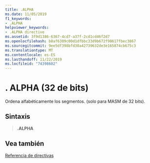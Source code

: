 ```yaml
---
title: .ALPHA
ms.date: 11/05/2019
f1_keywords:
- .ALPHA
helpviewer_keywords:
- .ALPHA directive
ms.assetid: 3f9d1386-6367-4cd7-a37f-2cd1cd46f2d7
ms.openlocfilehash: b8af6309c00d1dfbbc33d9b672f90617fbec3867
ms.sourcegitcommit: 9ee5df398bfd30a42739632de3e165874cb675c3
ms.translationtype: MT
ms.contentlocale: es-ES
ms.lasthandoff: 11/22/2019
ms.locfileid: "74398602"
---
```

# <a name="alpha-32-bit-masm"></a>. ALPHA (32 de bits)

Ordena alfabéticamente los segmentos. (solo para MASM de 32 bits).

## <a name="syntax"></a>Sintaxis

> **.ALPHA**

## <a name="see-also"></a>Vea también

[Referencia de directivas](../../assembler/masm/directives-reference.md)
